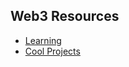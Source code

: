 ## Web3 Resources 

- [Learning](https://github.com/TheReshma/web3-resources/tree/main/Learning)
- [Cool Projects](https://github.com/TheReshma/web3-resources/tree/main/Cool%20Projects)


